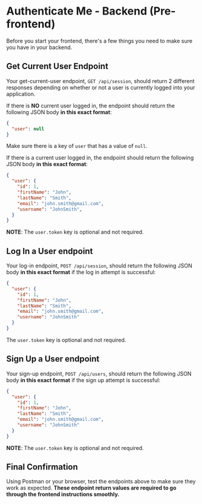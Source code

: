 # Authenticate Me - Backend (Pre-frontend)

Before you start your frontend, there's a few things you need to make sure
you have in your backend.

## Get Current User Endpoint

Your get-current-user endpoint, `GET /api/session`, should return 2 different
responses depending on whether or not a user is currently logged into your application.

If there is **NO** current user logged in, the endpoint should return the
following JSON body **in this exact format**:

```json
{
  "user": null
}
```

Make sure there is a key of `user` that has a value of `null`.

If there is a current user logged in, the endpoint should return the
following JSON body **in this exact format**:

```json
{
  "user": {
    "id": 1,
    "firstName": "John",
    "lastName": "Smith",
    "email": "john.smith@gmail.com",
    "username": "JohnSmith",
  }
}
```

**NOTE**: The `user.token` key is optional and not required.

## Log In a User endpoint

Your log-in endpoint, `POST /api/session`, should return the following JSON
body **in this exact format** if the log in attempt is successful:

```json
{
  "user": {
    "id": 1,
    "firstName": "John",
    "lastName": "Smith",
    "email": "john.smith@gmail.com",
    "username": "JohnSmith"
  }
}
```

The `user.token` key is optional and not required.

## Sign Up a User endpoint

Your sign-up endpoint, `POST /api/users`, should return the following JSON
body **in this exact format** if the sign up attempt is successful:

```json
{
  "user": {
    "id": 1,
    "firstName": "John",
    "lastName": "Smith",
    "email": "john.smith@gmail.com",
    "username": "JohnSmith"
  }
}
```

**NOTE**: The `user.token` key is optional and not required.

## Final Confirmation

Using Postman or your browser, test the endpoints above to make sure they work
as expected. **These endpoint return values are required to go through the
frontend instructions smoothly.**
